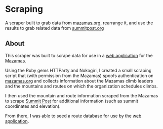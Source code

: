 # Scraping
A scraper built to grab data from [mazamas.org](http://www.mazamas.org), rearrange it, and use the results to grab related data from [summitpost.org](http://www.summitpost.org)

## About
This scraper was built to scrape data for use in a [web application](https://github.com/alyssahursh/mazamas) for the [Mazamas](http://mazamas.org).

Using the Ruby gems HTTParty and Nokogiri, I created a small scraping script that (with permission from the Mazamas) spoofs authentication on [mazamas.org](http://mazamas.org) and collects information about the Mazamas climb leaders and the mountains and routes on which the organization schedules climbs.

I then used the mountain and route information scraped from the Mazamas to scrape [Summit Post](http://www.summitpost.org) for additional information (such as summit coordinates and elevation). 

From there, I was able to seed a route database for use by the [web application](https://github.com/alyssahursh/mazamas).
